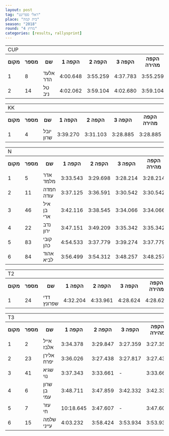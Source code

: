 ```yaml
---
layout: post
tag: "ראלי ספרינט"
place: "בית קמה"
season: "2018"
round: "מרוץ 4"
categories: [results, rallysprint]
---
```

<table class="line_color">
    <tr>
        <td colspan="99" class="title_font">CUP</td>
    </tr>
    <tr class="rnkh_bkcolor">
        <th class="rnkh_font">מקום</th>
        <th class="rnkh_font">מספר</th>
        <th class="rnkh_font">שם</th>
        <th class="rnkh_font">הקפה 1</th>
        <th class="rnkh_font">הקפה 2</th>
        <th class="rnkh_font">הקפה 3</th>
        <th class="rnkh_font">הקפה מהירה</th>
        <th class="rnkh_font">פער</th>
    </tr>
    <tr class="rnk_bkcolor">
        <td class="rnk_font">1</td>
        <td class="rnk_font">8</td>
        <td class="rnk_font">אלעד הדר</td>
        <td class="rnk_font">4:00.648</td>
        <td class="rnk_font">3:55.259</td>
        <td class="rnk_font">4:37.783</td>
        <td class="rnk_font">3:55.259</td>
        <td class="rnk_font">-</td>
    </tr>
    <tr class="rnk_bkcolor">
        <td class="rnk_font">2</td>
        <td class="rnk_font">14</td>
        <td class="rnk_font">טל ניב</td>
        <td class="rnk_font">4:02.062</td>
        <td class="rnk_font">3:59.104</td>
        <td class="rnk_font">4:02.680</td>
        <td class="rnk_font">3:59.104</td>
        <td class="rnk_font">3.845</td>
    </tr>
</table>
<table class="line_color">
    <tr>
        <td colspan="99" class="title_font">KK</td>
    </tr>
    <tr class="rnkh_bkcolor">
        <th class="rnkh_font">מקום</th>
        <th class="rnkh_font">מספר</th>
        <th class="rnkh_font">שם</th>
        <th class="rnkh_font">הקפה 1</th>
        <th class="rnkh_font">הקפה 2</th>
        <th class="rnkh_font">הקפה 3</th>
        <th class="rnkh_font">הקפה מהירה</th>
        <th class="rnkh_font">פער</th>
    </tr>
    <tr class="rnk_bkcolor">
        <td class="rnk_font">1</td>
        <td class="rnk_font">4</td>
        <td class="rnk_font">יובל שרון</td>
        <td class="rnk_font">3:39.270</td>
        <td class="rnk_font">3:31.103</td>
        <td class="rnk_font">3:28.885</td>
        <td class="rnk_font">3:28.885</td>
        <td class="rnk_font">-</td>
    </tr>
</table>
<table class="line_color">
    <tr>
        <td colspan="99" class="title_font">N</td>
    </tr>
    <tr class="rnkh_bkcolor">
        <th class="rnkh_font">מקום</th>
        <th class="rnkh_font">מספר</th>
        <th class="rnkh_font">שם</th>
        <th class="rnkh_font">הקפה 1</th>
        <th class="rnkh_font">הקפה 2</th>
        <th class="rnkh_font">הקפה 3</th>
        <th class="rnkh_font">הקפה מהירה</th>
        <th class="rnkh_font">פער</th>
    </tr>
    <tr class="rnk_bkcolor">
        <td class="rnk_font">1</td>
        <td class="rnk_font">5</td>
        <td class="rnk_font">אדר מלמד</td>
        <td class="rnk_font">3:33.543</td>
        <td class="rnk_font">3:29.698</td>
        <td class="rnk_font">3:28.214</td>
        <td class="rnk_font">3:28.214</td>
        <td class="rnk_font">-</td>
    </tr>
    <tr class="rnk_bkcolor">
        <td class="rnk_font">2</td>
        <td class="rnk_font">11</td>
        <td class="rnk_font">חמדה עודה</td>
        <td class="rnk_font">3:37.125</td>
        <td class="rnk_font">3:36.591</td>
        <td class="rnk_font">3:30.542</td>
        <td class="rnk_font">3:30.542</td>
        <td class="rnk_font">2.328</td>
    </tr>
    <tr class="rnk_bkcolor">
        <td class="rnk_font">3</td>
        <td class="rnk_font">46</td>
        <td class="rnk_font">איל בן ארי</td>
        <td class="rnk_font">3:42.116</td>
        <td class="rnk_font">3:38.545</td>
        <td class="rnk_font">3:34.066</td>
        <td class="rnk_font">3:34.066</td>
        <td class="rnk_font">5.852</td>
    </tr>
    <tr class="rnk_bkcolor">
        <td class="rnk_font">4</td>
        <td class="rnk_font">22</td>
        <td class="rnk_font">נדב ירון</td>
        <td class="rnk_font">3:47.151</td>
        <td class="rnk_font">3:49.209</td>
        <td class="rnk_font">3:35.342</td>
        <td class="rnk_font">3:35.342</td>
        <td class="rnk_font">7.128</td>
    </tr>
    <tr class="rnk_bkcolor">
        <td class="rnk_font">5</td>
        <td class="rnk_font">83</td>
        <td class="rnk_font">קובי כהן</td>
        <td class="rnk_font">4:54.533</td>
        <td class="rnk_font">3:37.779</td>
        <td class="rnk_font">3:39.274</td>
        <td class="rnk_font">3:37.779</td>
        <td class="rnk_font">9.565</td>
    </tr>
    <tr class="rnk_bkcolor">
        <td class="rnk_font">6</td>
        <td class="rnk_font">84</td>
        <td class="rnk_font">אהוד לביא</td>
        <td class="rnk_font">3:56.499</td>
        <td class="rnk_font">3:54.312</td>
        <td class="rnk_font">3:48.257</td>
        <td class="rnk_font">3:48.257</td>
        <td class="rnk_font">20.043</td>
    </tr>
</table>
<table class="line_color">
    <tr>
        <td colspan="99" class="title_font">T2</td>
    </tr>
    <tr class="rnkh_bkcolor">
        <th class="rnkh_font">מקום</th>
        <th class="rnkh_font">מספר</th>
        <th class="rnkh_font">שם</th>
        <th class="rnkh_font">הקפה 1</th>
        <th class="rnkh_font">הקפה 2</th>
        <th class="rnkh_font">הקפה 3</th>
        <th class="rnkh_font">הקפה מהירה</th>
        <th class="rnkh_font">פער</th>
    </tr>
    <tr class="rnk_bkcolor">
        <td class="rnk_font">1</td>
        <td class="rnk_font">24</td>
        <td class="rnk_font">דדי שפרונץ</td>
        <td class="rnk_font">4:32.204</td>
        <td class="rnk_font">4:33.961</td>
        <td class="rnk_font">4:28.624</td>
        <td class="rnk_font">4:28.624</td>
        <td class="rnk_font">-</td>
    </tr>
</table>
<table class="line_color">
    <tr>
        <td colspan="99" class="title_font">T3</td>
    </tr>
    <tr class="rnkh_bkcolor">
        <th class="rnkh_font">מקום</th>
        <th class="rnkh_font">מספר</th>
        <th class="rnkh_font">שם</th>
        <th class="rnkh_font">הקפה 1</th>
        <th class="rnkh_font">הקפה 2</th>
        <th class="rnkh_font">הקפה 3</th>
        <th class="rnkh_font">הקפה מהירה</th>
        <th class="rnkh_font">פער</th>
    </tr>
    <tr class="rnk_bkcolor">
        <td class="rnk_font">1</td>
        <td class="rnk_font">2</td>
        <td class="rnk_font">אייל  אלבז</td>
        <td class="rnk_font">3:34.378</td>
        <td class="rnk_font">3:29.847</td>
        <td class="rnk_font">3:27.359</td>
        <td class="rnk_font">3:27.359</td>
        <td class="rnk_font">-</td>
    </tr>
    <tr class="rnk_bkcolor">
        <td class="rnk_font">2</td>
        <td class="rnk_font">23</td>
        <td class="rnk_font">אלירן יפרח</td>
        <td class="rnk_font">3:36.026</td>
        <td class="rnk_font">3:27.438</td>
        <td class="rnk_font">3:27.817</td>
        <td class="rnk_font">3:27.438</td>
        <td class="rnk_font">0.079</td>
    </tr>
    <tr class="rnk_bkcolor">
        <td class="rnk_font">3</td>
        <td class="rnk_font">41</td>
        <td class="rnk_font">שגיא נוי</td>
        <td class="rnk_font">3:37.343</td>
        <td class="rnk_font">3:33.661</td>
        <td class="rnk_font">-</td>
        <td class="rnk_font">3:33.661</td>
        <td class="rnk_font">6.302</td>
    </tr>
    <tr class="rnk_bkcolor">
        <td class="rnk_font">4</td>
        <td class="rnk_font">6</td>
        <td class="rnk_font">שרון בן עמי</td>
        <td class="rnk_font">3:48.711</td>
        <td class="rnk_font">3:47.859</td>
        <td class="rnk_font">3:42.332</td>
        <td class="rnk_font">3:42.332</td>
        <td class="rnk_font">14.973</td>
    </tr>
    <tr class="rnk_bkcolor">
        <td class="rnk_font">5</td>
        <td class="rnk_font">7</td>
        <td class="rnk_font">עזר חי</td>
        <td class="rnk_font">10:18.645</td>
        <td class="rnk_font">3:47.607</td>
        <td class="rnk_font">-</td>
        <td class="rnk_font">3:47.607</td>
        <td class="rnk_font">20.248</td>
    </tr>
    <tr class="rnk_bkcolor">
        <td class="rnk_font">6</td>
        <td class="rnk_font">15</td>
        <td class="rnk_font">שלמה  עייני</td>
        <td class="rnk_font">4:03.232</td>
        <td class="rnk_font">3:58.424</td>
        <td class="rnk_font">3:53.934</td>
        <td class="rnk_font">3:53.934</td>
        <td class="rnk_font">26.575</td>
    </tr>
</table>
